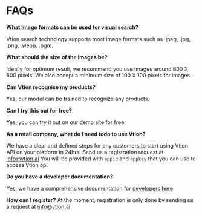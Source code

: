 
# FAQs
**What Image formats can be used for visual search?**

Vtion search technology supports most image formats such as .jpeg, .jpg, .png, .webp, .pgm.

**What should the size of the images be?**

Ideally for optimum result, we recommend you use images around 600 X 600 pixels.  We also accept a minimum size of 100 X 100  pixels for images.

**Can Vtion recognise my products?**

Yes, our model can be trained to recognize any products.

**Can I try this out for free?**

Yes, you can try it out on our demo site for free.

**As a retail company, what do I need todo to use Vtion?**

We have a clear and defined steps for any customers to start using Vtion API on your platform in 24hrs.
Send us a registration request at  info@vtion.ai
You will be provided with `appid` and `appkey` that you can use to access Vtion api

**Do you have a developer documentation?**

Yes, we have a comprehensive documentation for [developers here](http://api.vtion.ai/docs)

**How can I register?**
At the moment, registration is only done by sending us a request at info@vtion.ai
